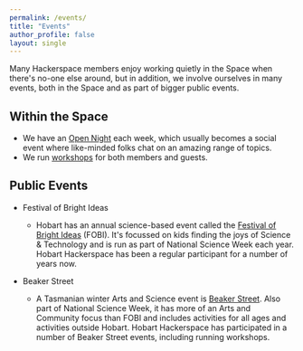 ```yaml
---
permalink: /events/
title: "Events"
author_profile: false
layout: single
---
```

Many Hackerspace members enjoy working quietly in the Space when there\'s no-one else around, 
but in addition, we involve ourselves in many events, both in the Space and as part of bigger public events. 

## Within the Space
- We have an [Open Night](/events/open-night/) each week, which usually becomes a social event where like-minded folks chat on an amazing range of topics.
- We run [workshops](/events/workshops/) for both members and guests.

## Public Events
- Festival of Bright Ideas
  - Hobart has an annual science-based event called the <a href="https://festivalofbrightideas.com.au/"  target="_blank">Festival of Bright Ideas</a> (FOBI). It\'s focussed on kids finding the joys of Science & Technology and is run as part of National Science Week each year. Hobart  Hackerspace has been a regular participant for a number of years now.

- Beaker Street
  - A Tasmanian winter Arts and Science event is <a href="https://beakerstreet.com.au/"  target="_blank">Beaker Street</a>. Also part of National Science Week, it has more of an Arts and Community focus than FOBI and includes activities for all ages and activities outside Hobart. Hobart Hackerspace has participated in a number of Beaker Street events, including running workshops.

